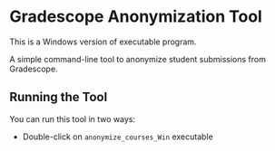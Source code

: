 # Gradescope Anonymization Tool

This is a Windows version of executable program.

A simple command-line tool to anonymize student submissions from Gradescope.

## Running the Tool

You can run this tool in two ways:
- Double-click on `anonymize_courses_Win` executable
